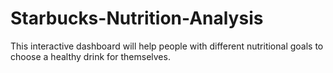 # Starbucks-Nutrition-Analysis
This interactive dashboard will help people with different nutritional goals to choose a healthy drink for themselves.
